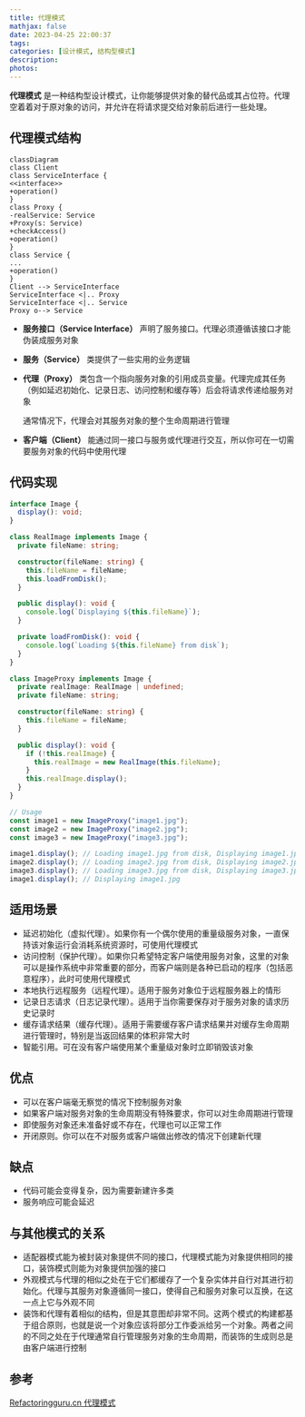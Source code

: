 ```yaml
---
title: 代理模式
mathjax: false
date: 2023-04-25 22:00:37
tags:
categories: [设计模式, 结构型模式]
description:
photos:
---
```


**代理模式** 是一种结构型设计模式，让你能够提供对象的替代品或其占位符。代理空着着对于原对象的访问，并允许在将请求提交给对象前后进行一些处理。

## 代理模式结构

```mermaid
classDiagram
class Client
class ServiceInterface {
<<interface>>
+operation()
}
class Proxy {
-realService: Service
+Proxy(s: Service)
+checkAccess()
+operation()
}
class Service {
...
+operation()
}
Client --> ServiceInterface
ServiceInterface <|.. Proxy
ServiceInterface <|.. Service
Proxy o--> Service
```

<!--more-->

- **服务接口（Service Interface）** 声明了服务接口。代理必须遵循该接口才能伪装成服务对象

- **服务（Service）** 类提供了一些实用的业务逻辑

- **代理（Proxy）** 类包含一个指向服务对象的引用成员变量。代理完成其任务（例如延迟初始化、记录日志、访问控制和缓存等）后会将请求传递给服务对象

  通常情况下，代理会对其服务对象的整个生命周期进行管理

- **客户端（Client）** 能通过同一接口与服务或代理进行交互，所以你可在一切需要服务对象的代码中使用代理

## 代码实现

```typescript
interface Image {
  display(): void;
}

class RealImage implements Image {
  private fileName: string;

  constructor(fileName: string) {
    this.fileName = fileName;
    this.loadFromDisk();
  }

  public display(): void {
    console.log(`Displaying ${this.fileName}`);
  }

  private loadFromDisk(): void {
    console.log(`Loading ${this.fileName} from disk`);
  }
}

class ImageProxy implements Image {
  private realImage: RealImage | undefined;
  private fileName: string;

  constructor(fileName: string) {
    this.fileName = fileName;
  }

  public display(): void {
    if (!this.realImage) {
      this.realImage = new RealImage(this.fileName);
    }
    this.realImage.display();
  }
}

// Usage
const image1 = new ImageProxy("image1.jpg");
const image2 = new ImageProxy("image2.jpg");
const image3 = new ImageProxy("image3.jpg");

image1.display(); // Loading image1.jpg from disk, Displaying image1.jpg
image2.display(); // Loading image2.jpg from disk, Displaying image2.jpg
image3.display(); // Loading image3.jpg from disk, Displaying image3.jpg
image1.display(); // Displaying image1.jpg
```

## 适用场景

- 延迟初始化（虚拟代理）。如果你有一个偶尔使用的重量级服务对象，一直保持该对象运行会消耗系统资源时，可使用代理模式
- 访问控制（保护代理）。如果你只希望特定客户端使用服务对象，这里的对象可以是操作系统中非常重要的部分，而客户端则是各种已启动的程序（包括恶意程序），此时可使用代理模式
- 本地执行远程服务（远程代理）。适用于服务对象位于远程服务器上的情形
- 记录日志请求（日志记录代理）。适用于当你需要保存对于服务对象的请求历史记录时
- 缓存请求结果（缓存代理）。适用于需要缓存客户请求结果并对缓存生命周期进行管理时，特别是当返回结果的体积非常大时
- 智能引用。可在没有客户端使用某个重量级对象时立即销毁该对象

## 优点

- 可以在客户端毫无察觉的情况下控制服务对象
- 如果客户端对服务对象的生命周期没有特殊要求，你可以对生命周期进行管理
- 即使服务对象还未准备好或不存在，代理也可以正常工作
- 开闭原则。你可以在不对服务或客户端做出修改的情况下创建新代理

## 缺点

- 代码可能会变得复杂，因为需要新建许多类
- 服务响应可能会延迟

## 与其他模式的关系

- 适配器模式能为被封装对象提供不同的接口，代理模式能为对象提供相同的接口，装饰模式则能为对象提供加强的接口
- 外观模式与代理的相似之处在于它们都缓存了一个复杂实体并自行对其进行初始化。代理与其服务对象遵循同一接口，使得自己和服务对象可以互换，在这一点上它与外观不同
- 装饰和代理有着相似的结构，但是其意图却非常不同。这两个模式的构建都基于组合原则，也就是说一个对象应该将部分工作委派给另一个对象。两者之间的不同之处在于代理通常自行管理服务对象的生命周期，而装饰的生成则总是由客户端进行控制

## 参考

[Refactoringguru.cn 代理模式](https://refactoringguru.cn/design-patterns/proxy)
